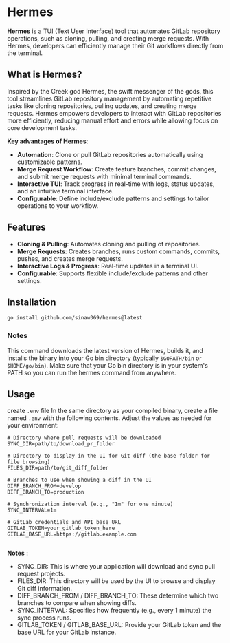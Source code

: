 # Hermes

**Hermes** is a TUI (Text User Interface) tool that automates GitLab repository operations, such as cloning, pulling, and creating merge requests. With Hermes, developers can efficiently manage their Git workflows directly from the terminal.

## What is Hermes?

Inspired by the Greek god Hermes, the swift messenger of the gods, this tool streamlines GitLab repository management by automating repetitive tasks like cloning repositories, pulling updates, and creating merge requests. Hermes empowers developers to interact with GitLab repositories more efficiently, reducing manual effort and errors while allowing focus on core development tasks.

**Key advantages of Hermes**:
- **Automation**: Clone or pull GitLab repositories automatically using customizable patterns.
- **Merge Request Workflow**: Create feature branches, commit changes, and submit merge requests with minimal terminal commands.
- **Interactive TUI**: Track progress in real-time with logs, status updates, and an intuitive terminal interface.
- **Configurable**: Define include/exclude patterns and settings to tailor operations to your workflow.

## Features

- **Cloning & Pulling**: Automates cloning and pulling of repositories.
- **Merge Requests**: Creates branches, runs custom commands, commits, pushes, and creates merge requests.
- **Interactive Logs & Progress**: Real-time updates in a terminal UI.
- **Configurable**: Supports flexible include/exclude patterns and other settings.
## Installation
```bash
go install github.com/sinaw369/hermes@latest
```
### Notes
This command downloads the latest version of Hermes, builds it,
and installs the binary into your Go bin directory (typically `$GOPATH/bin` or `$HOME/go/bin`).
Make sure that your Go bin directory is in your system's PATH so you can run the hermes command from anywhere.
## Usage

create ```.env``` file
In the same directory as your compiled binary, create a file named `.env` with the following contents. Adjust the values as needed for your environment:
```.env
# Directory where pull requests will be downloaded
SYNC_DIR=path/to/download_pr_folder

# Directory to display in the UI for Git diff (the base folder for file browsing)
FILES_DIR=path/to/git_diff_folder

# Branches to use when showing a diff in the UI
DIFF_BRANCH_FROM=develop
DIFF_BRANCH_TO=production

# Synchronization interval (e.g., "1m" for one minute)
SYNC_INTERVAL=1m

# GitLab credentials and API base URL
GITLAB_TOKEN=your_gitlab_token_here
GITLAB_BASE_URL=https://gitlab.example.com


```
**Notes** :
* SYNC_DIR: This is where your application will download and sync pull request projects.
* FILES_DIR: This directory will be used by the UI to browse and display Git diff information.
* DIFF_BRANCH_FROM / DIFF_BRANCH_TO: These determine which two branches to compare when showing diffs.
* SYNC_INTERVAL: Specifies how frequently (e.g., every 1 minute) the sync process runs.
* GITLAB_TOKEN / GITLAB_BASE_URL: Provide your GitLab token and the base URL for your GitLab instance.